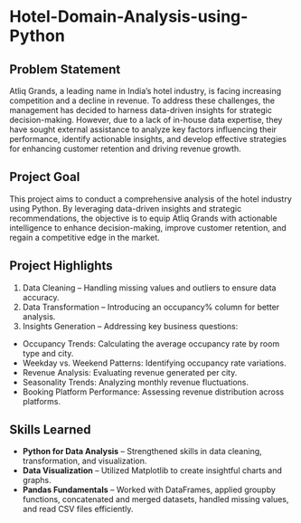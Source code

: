 # Hotel-Domain-Analysis-using-Python

## Problem Statement

Atliq Grands, a leading name in India’s hotel industry, is facing increasing competition and a decline in revenue. To address these challenges, the management has decided to harness data-driven insights for strategic decision-making. However, due to a lack of in-house data expertise, they have sought external assistance to analyze key factors influencing their performance, identify actionable insights, and develop effective strategies for enhancing customer retention and driving revenue growth.

## Project Goal

This project aims to conduct a comprehensive analysis of the hotel industry using Python. By leveraging data-driven insights and strategic recommendations, the objective is to equip Atliq Grands with actionable intelligence to enhance decision-making, improve customer retention, and regain a competitive edge in the market.

## Project Highlights

1. Data Cleaning – Handling missing values and outliers to ensure data accuracy.
2. Data Transformation – Introducing an occupancy% column for better analysis.
3. Insights Generation – Addressing key business questions:
- Occupancy Trends: Calculating the average occupancy rate by room type and city.
- Weekday vs. Weekend Patterns: Identifying occupancy rate variations.
- Revenue Analysis: Evaluating revenue generated per city.
- Seasonality Trends: Analyzing monthly revenue fluctuations.
- Booking Platform Performance: Assessing revenue distribution across platforms.

## Skills Learned
- **Python for Data Analysis** – Strengthened skills in data cleaning, transformation, and visualization.
- **Data Visualization** – Utilized Matplotlib to create insightful charts and graphs.
- **Pandas Fundamentals** – Worked with DataFrames, applied groupby functions, concatenated and merged datasets, handled missing values, and read CSV files efficiently.

